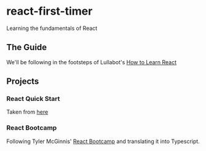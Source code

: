 # react-first-timer

Learning the fundamentals of React

## The Guide

We'll be following in the footsteps of Lullabot's [How to Learn React](https://www.lullabot.com/articles/how-to-learn-react)

## Projects

### React Quick Start

Taken from [here](https://reactjs.org/docs/hello-world.html)

### React Bootcamp

Following Tyler McGinnis' [React Bootcamp](https://www.youtube.com/watch?v=8GXXGJRDMdQ&list=PLqrUy7kON1mfWjiu0GWQhefWSx38v0UGo) and translating it into Typescript.
